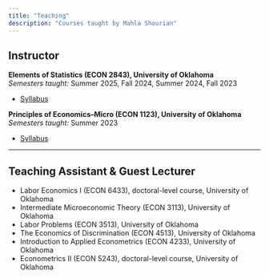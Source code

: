 ```yaml
---
title: "Teaching"
description: "Courses taught by Mahla Shourian"
---
```


## Instructor

**Elements of Statistics (ECON 2843), University of Oklahoma**  
_Semesters taught:_ Summer 2025, Fall 2024, Summer 2024, Fall 2023  
- [Syllabus](/Syllabus_ECON_2843.pdf)

**Principles of Economics–Micro (ECON 1123), University of Oklahoma**  
_Semesters taught:_ Summer 2023  
- [Syllabus](/Syllabus_ECON_1123.pdf)

---

## Teaching Assistant & Guest Lecturer

- Labor Economics I (ECON 6433), doctoral-level course, University of Oklahoma  
- Intermediate Microeconomic Theory (ECON 3113), University of Oklahoma  
- Labor Problems (ECON 3513), University of Oklahoma  
- The Economics of Discrimination (ECON 4513), University of Oklahoma  
- Introduction to Applied Econometrics (ECON 4233), University of Oklahoma  
- Econometrics II (ECON 5243), doctoral-level course, University of Oklahoma

